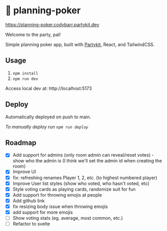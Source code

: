 # 🎈 planning-poker

https://planning-poker.codybarr.partykit.dev

Welcome to the party, pal!

Simple planning poker app, built with [Partykit](https://partykit.io), React, and TailwindCSS.

## Usage

1. `npm install`
2. `npm run dev`

Access local dev at: http://localhost:5173

## Deploy

Automatically deployed on push to main.

_To manually deploy run `npm run deploy`_

## Roadmap

- [x] Add support for admins (only room admin can reveal/reset votes) - show who the admin is (I think we'll set the admin id when creating the room)
- [x] Improve UI
- [x] fix: refreshing renames Player 1, 2, etc. (to highest numbered player)
- [x] Improve User list styles (show who voted, who hasn't voted, etc)
- [x] Style voting cards as playing cards, randomize suit for fun
- [x] Add support for throwing emojis at people
- [x] Add github link
- [x] fix resizing body issue when throwing emojis
- [x] add support for more emojis
- [ ] Show voting stats (eg. average, most common, etc.)
- [ ] Refactor to svelte
